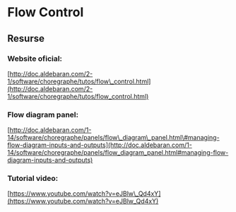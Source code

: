 # Flow Control

## Resurse

### Website oficial:

[http://doc.aldebaran.com/2-1/software/choregraphe/tutos/flow\_control.html](http://doc.aldebaran.com/2-1/software/choregraphe/tutos/flow_control.html)

### Flow diagram panel:

[http://doc.aldebaran.com/1-14/software/choregraphe/panels/flow\_diagram\_panel.html\#managing-flow-diagram-inputs-and-outputs](http://doc.aldebaran.com/1-14/software/choregraphe/panels/flow_diagram_panel.html#managing-flow-diagram-inputs-and-outputs)

### Tutorial video:

[https://www.youtube.com/watch?v=eJBlw\_Qd4xY](https://www.youtube.com/watch?v=eJBlw_Qd4xY)

